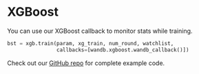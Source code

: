 # XGBoost

You can use our XGBoost callback to monitor stats while training.

```python
bst = xgb.train(param, xg_train, num_round, watchlist,
                callbacks=[wandb.xgboost.wandb_callback()])
```

Check out our [GitHub repo](https://github.com/wandb/examples) for complete example code.

